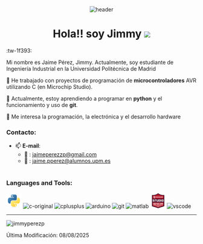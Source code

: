<!-- HEADER -->
<div align="center" width="100">
  <img src="https://capsule-render.vercel.app/api?color=0:1408d0,50:0860d0,100:08c4d0&height=250&section=header&text=Hola!!,%20Soy%20Jimmy&fontSize=30&type=waving&fontColor=fefefe&&animation=fadeIn"
  alt="header"/>
</div>
<p align="center">
  <h1 align="center"> Hola!! soy Jimmy <img src="https://github.com/abdoachhoubi/abdoachhoubi/blob/main/gifs/Hi.gif" width="30">  </h1>

:tw-1f393:

Mi nombre es Jaime Pérez, Jimmy. Actualmente, soy estudiante de Ingeniería Industrial en la Universidad Politécnica de Madrid

🔭 He trabajado con proyectos de programación de **microcontroladores** AVR utilizando C (en Microchip Studio).

🌱 Actualmente, estoy aprendiendo a programar en **python** y el funcionamiento y uso de **git**.

🌟 Me interesa la programación, la electrónica y el desarrollo hardware


### Contacto:

- 📫 **E-mail**:
  - 📨 : jaimeperezzp@gmail.com
  - 🏫 : jaime.pperez@alumnos.upm.es
<br><br/>
<h3 align="left">Languages and Tools:</h3>

<p align="left"> 


  <img src="https://raw.githubusercontent.com/devicons/devicon/master/icons/python/python-original.svg" alt="python" width="40" height="40"/> 
  <img src="https://github.com/MarikIshtar007/MarikIshtar007/blob/master/images/c-original.svg" alt="c-original" width="40" height="40"/> 
  <img src="https://github.com/MarikIshtar007/MarikIshtar007/blob/master/images/cpp.svg" alt="cplusplus" width="40" height="40"/> 
  <img src="https://cdn.worldvectorlogo.com/logos/arduino-1.svg" alt="arduino" width="40" height="40"/> 
  <img src="https://www.vectorlogo.zone/logos/git-scm/git-scm-icon.svg" alt="git" width="40" height="40"/> 
  <img src="https://upload.wikimedia.org/wikipedia/commons/2/21/Matlab_Logo.png" alt="matlab" width="40" height="40"/>
  <img src="https://github.com/jimmyperezp/Trabajo-Micros-Parte-2/blob/main/MStudio_logo.png" alt="microchip" width ="40" height="40"/>
  <img src="https://cdn.jsdelivr.net/gh/devicons/devicon@latest/icons/vscode/vscode-original-wordmark.svg" alt="vscode" width ="40" height="40"/>




----
<p align="left"> <img src="https://komarev.com/ghpvc/?username=jimmyperezp&label=Profile%20views&color=0e75b6&style=flat" alt="jimmyperezp" /> </p>
Última Modificación: 08/08/2025

  
  <!--
**jimmyperezp/jimmyperezp** is a ✨ _special_ ✨ repository because its `README.md` (this file) appears on your GitHub profile.

  
Here are some ideas to get you started:

- 🔭 I’m currently working on ...
- 🌱 I’m currently learning ...
- 👯 I’m looking to collaborate on ...
- 🤔 I’m looking for help with ...
- 💬 Ask me about ...
- 📫 How to reach me: ...
- 😄 Pronouns: ...
- ⚡ Fun fact: ...
-->
